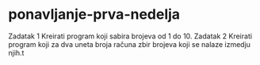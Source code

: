 # ponavljanje-prva-nedelja

Zadatak 1
Kreirati program koji sabira brojeva od 1 do 10.
Zadatak 2 
Kreirati program koji za dva uneta broja računa zbir brojeva koji se nalaze izmedju njih.t
